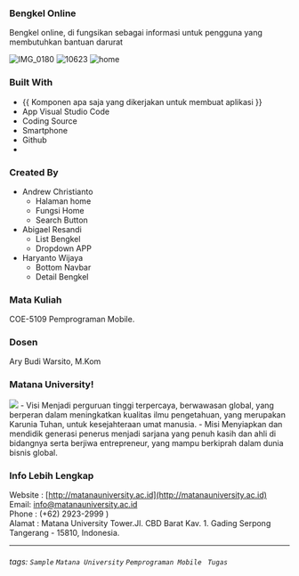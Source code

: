 ### Bengkel Online 
Bengkel online, di fungsikan sebagai informasi untuk pengguna yang membutuhkan bantuan darurat 

![IMG_0180](https://user-images.githubusercontent.com/55991755/69127030-0ddea780-0adc-11ea-9bfc-c6c95e7d95d6.jpeg)
![10623](https://user-images.githubusercontent.com/55991755/69127058-1cc55a00-0adc-11ea-928f-c6ea7f0b27f4.jpg)
![home](https://user-images.githubusercontent.com/55991755/69127060-1d5df080-0adc-11ea-9e79-366f9cf119e4.png)




### Built With
- {{ Komponen apa saja yang dikerjakan untuk membuat aplikasi }}
- App Visual Studio Code
- Coding Source
- Smartphone
- Github
- 

### Created By
- Andrew Christianto
    - Halaman home
    - Fungsi Home 
    - Search Button
- Abigael Resandi
    - List Bengkel
    - Dropdown APP
- Haryanto Wijaya
    - Bottom Navbar
    - Detail Bengkel
    
### Mata Kuliah 
COE-5109 Pemprograman Mobile. 
### Dosen
Ary Budi Warsito, M.Kom
### Matana University!
<img src="http://matanauniversity.ac.id/website_lama/images/footer/Logo_mu_foot.png" />
- Visi 
Menjadi perguruan tinggi terpercaya, berwawasan global, yang berperan dalam meningkatkan kualitas ilmu pengetahuan, yang merupakan Karunia Tuhan, untuk kesejahteraan umat manusia.
- Misi 
Menyiapkan dan mendidik generasi penerus menjadi sarjana yang penuh kasih dan ahli di bidangnya serta berjiwa entrepreneur, yang mampu berkiprah dalam dunia bisnis global.

### Info Lebih Lengkap
Website : [http://matanauniversity.ac.id](http://matanauniversity.ac.id)  
Email: [info@matanauniversity.ac.id](mailto:info@matanauniversity.ac.id)  
Phone : (+62) 2923-2999 )  
Alamat : Matana University Tower.Jl. CBD Barat Kav. 1. Gading Serpong Tangerang - 15810, Indonesia.

---

###### tags: `Sample` `Matana University` `Pemprograman Mobile ` `Tugas` 
